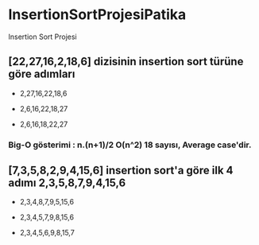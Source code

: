 # InsertionSortProjesiPatika
Insertion Sort Projesi


## [22,27,16,2,18,6] dizisinin insertion sort türüne göre adımları

* 2,27,16,22,18,6

* 2,6,16,22,18,27

* 2,6,16,18,22,27

### Big-O gösterimi : n.(n+1)/2 O(n^2) 18 sayısı, Average case'dir.

## [7,3,5,8,2,9,4,15,6] insertion sort'a göre ilk 4 adımı 2,3,5,8,7,9,4,15,6

* 2,3,4,8,7,9,5,15,6

* 2,3,4,5,7,9,8,15,6

* 2,3,4,5,6,9,8,15,7
